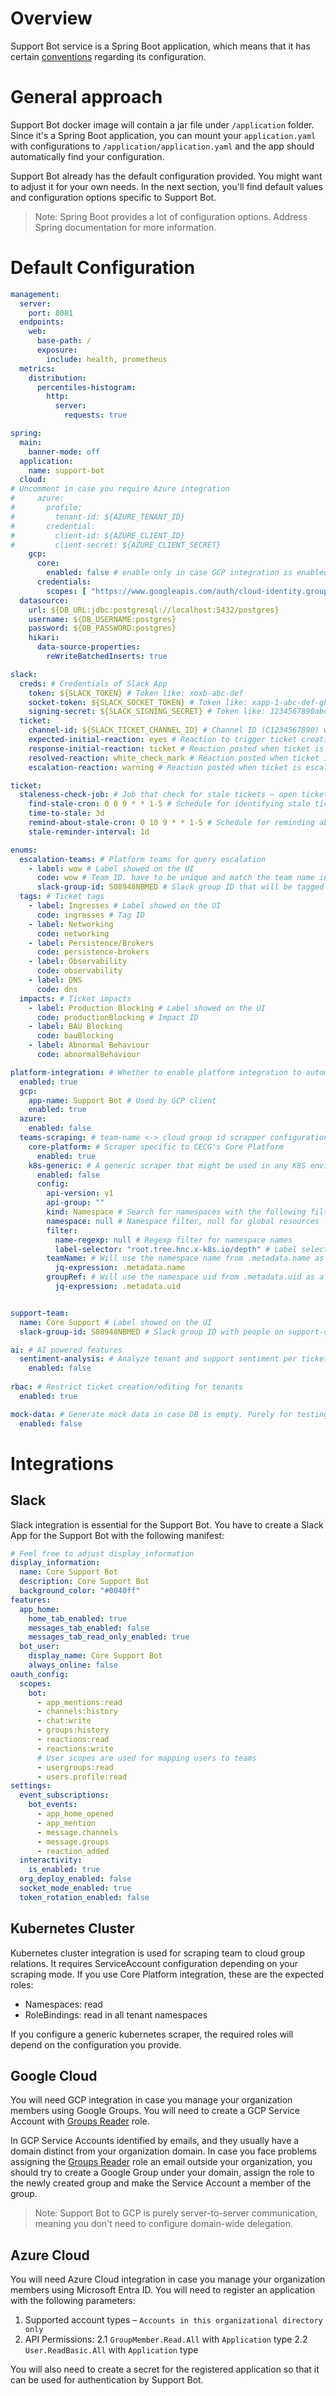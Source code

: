# Overview

Support Bot service is a Spring Boot application, which means that it has certain
[conventions](https://docs.spring.io/spring-boot/reference/features/external-config.html#features.external-config.files)
regarding its configuration.

# General approach
Support Bot docker image will contain a jar file under `/application` folder.
Since it's a Spring Boot application, you can mount your `application.yaml` with configurations to `/application/application.yaml`
and the app should automatically find your configuration.

Support Bot already has the default configuration provided. 
You might want to adjust it for your own needs.
In the next section, you'll find default values and configuration options specific to Support Bot.

> Note: Spring Boot provides a lot of configuration options. Address Spring documentation for more information.

# Default Configuration
```yaml
management:
  server:
    port: 8081
  endpoints:
    web:
      base-path: /
      exposure:
        include: health, prometheus
  metrics:
    distribution:
      percentiles-histogram:
        http:
          server:
            requests: true

spring:
  main:
    banner-mode: off
  application:
    name: support-bot
  cloud:
# Uncomment in case you require Azure integration
#     azure:
#       profile:
#         tenant-id: ${AZURE_TENANT_ID}
#       credential:
#         client-id: ${AZURE_CLIENT_ID}
#         client-secret: ${AZURE_CLIENT_SECRET}
    gcp:
      core:
        enabled: false # enable only in case GCP integration is enabled
      credentials:
        scopes: [ "https://www.googleapis.com/auth/cloud-identity.groups.readonly" ]
  datasource:
    url: ${DB_URL:jdbc:postgresql://localhost:5432/postgres}
    username: ${DB_USERNAME:postgres}
    password: ${DB_PASSWORD:postgres}
    hikari:
      data-source-properties:
        reWriteBatchedInserts: true

slack:
  creds: # Credentials of Slack App
    token: ${SLACK_TOKEN} # Token like: xoxb-abc-def
    socket-token: ${SLACK_SOCKET_TOKEN} # Token like: xapp-1-abc-def-ghi
    signing-secret: ${SLACK_SIGNING_SECRET} # Token like: 1234567890abcdef
  ticket:
    channel-id: ${SLACK_TICKET_CHANNEL_ID} # Channel ID (C1234567890) where tenants post queries
    expected-initial-reaction: eyes # Reaction to trigger ticket creation -- emoji name needs to already exist in slack
    response-initial-reaction: ticket # Reaction posted when ticket is created -- emoji name needs to already exist in slack
    resolved-reaction: white_check_mark # Reaction posted when ticket is resolved -- emoji name needs to already exist in slack
    escalation-reaction: warning # Reaction posted when ticket is escalated -- emoji name needs to already exist in slack

ticket:
  staleness-check-job: # Job that check for stale tickets – open tickets that didn't have any interactions over some period
    find-stale-cron: 0 0 9 * * 1-5 # Schedule for identifying stale tickets
    time-to-stale: 3d
    remind-about-stale-cron: 0 10 9 * * 1-5 # Schedule for reminding about stale tickets in case no action is performed
    stale-reminder-interval: 1d

enums:
  escalation-teams: # Platform teams for query escalation
    - label: wow # Label showed on the UI
      code: wow # Team ID. have to be unique and match the team name in the platform
      slack-group-id: S08948NBMED # Slack group ID that will be tagged on escalations
  tags: # Ticket tags
    - label: Ingresses # Label showed on the UI
      code: ingresses # Tag ID
    - label: Networking
      code: networking
    - label: Persistence/Brokers
      code: persistence-brokers
    - label: Observability
      code: observability
    - label: DNS
      code: dns
  impacts: # Ticket impacts
    - label: Production Blocking # Label showed on the UI
      code: productionBlocking # Impact ID
    - label: BAU Blocking
      code: bauBlocking
    - label: Abnormal Behaviour
      code: abnormalBehaviour

platform-integration: # Whether to enable platform integration to automatically scrape for teams and members
  enabled: true
  gcp:
    app-name: Support Bot # Used by GCP client
    enabled: true
  azure:
    enabled: false
  teams-scraping: # team-name <-> cloud group id scrapper configuration
    core-platform: # Scraper specific to CECG's Core Platform
      enabled: true
    k8s-generic: # A generic scraper that might be used in any K8S environment
      enabled: false
      config:
        api-version: v1
        api-group: ""
        kind: Namespace # Search for namespaces with the following filter
        namespace: null # Namespace filter, null for global resources
        filter:
          name-regexp: null # Regexp filter for namespace names
          label-selector: "root.tree.hnc.x-k8s.io/depth" # Label selector filter for namespace labels. Look [here](https://kubernetes.io/docs/concepts/overview/working-with-objects/labels/) for syntax
        teamName: # Will use the namespace name from .metadata.name as a team name
          jq-expression: .metadata.name
        groupRef: # Will use the namespace uid from .metadata.uid as a group reference. Supposed to be changed to a real configuration.
          jq-expression: .metadata.uid


support-team:
  name: Core Support # Label showed on the UI
  slack-group-id: S08948NBMED # Slack group ID with people on support-duty

ai: # AI powered features
  sentiment-analysis: # Analyze tenant and support sentiment per ticket
    enabled: false
    
rbac: # Restrict ticket creation/editing for tenants
  enabled: true

mock-data: # Generate mock data in case DB is empty. Purely for testing/demo purposes
  enabled: false
```

# Integrations
## Slack
Slack integration is essential for the Support Bot.
You have to create a Slack App for the Support Bot with the following manifest:
```yaml
# Feel free to adjust display_information
display_information:
  name: Core Support Bot
  description: Core Support Bot
  background_color: "#0040ff"
features:
  app_home:
    home_tab_enabled: true
    messages_tab_enabled: false
    messages_tab_read_only_enabled: true
  bot_user:
    display_name: Core Support Bot
    always_online: false
oauth_config:
  scopes:
    bot:
      - app_mentions:read
      - channels:history
      - chat:write
      - groups:history
      - reactions:read
      - reactions:write
      # User scopes are used for mapping users to teams
      - usergroups:read
      - users.profile:read
settings:
  event_subscriptions:
    bot_events:
      - app_home_opened
      - app_mention
      - message.channels
      - message.groups
      - reaction_added
  interactivity:
    is_enabled: true
  org_deploy_enabled: false
  socket_mode_enabled: true
  token_rotation_enabled: false
```

## Kubernetes Cluster
Kubernetes cluster integration is used for scraping team to cloud group relations.
It requires ServiceAccount configuration depending on your scraping mode.
If you use Core Platform integration, these are the expected roles:
- Namespaces: read
- RoleBindings: read in all tenant namespaces

If you configure a generic kubernetes scraper, the required roles will depend on the configuration you provide.

## Google Cloud
You will need GCP integration in case you manage your organization members using Google Groups.
You will need
to create a GCP Service Account with [Groups Reader](https://support.google.com/a/answer/2405986?hl=en) role.

In GCP Service Accounts identified by emails, and they usually have a domain distinct from your organization domain.
In case you face problems assigning the [Groups Reader](https://support.google.com/a/answer/2405986?hl=en) role an email
outside your organization, you should try to create a Google Group under your domain, 
assign the role to the newly created group and make the Service Account a member of the group.

> Note: Support Bot to GCP is purely server-to-server communication, meaning you don't need to configure domain-wide delegation.

## Azure Cloud
You will need Azure Cloud integration in case you manage your organization members using Microsoft Entra ID.
You will need to register an application with the following parameters:
1. Supported account types – `Accounts in this organizational directory only`
2. API Permissions:
2.1 `GroupMember.Read.All` with `Application` type
2.2 `User.ReadBasic.All` with `Application` type

You will also need
to create a secret for the registered application so that it can be used for authentication by Support Bot.
